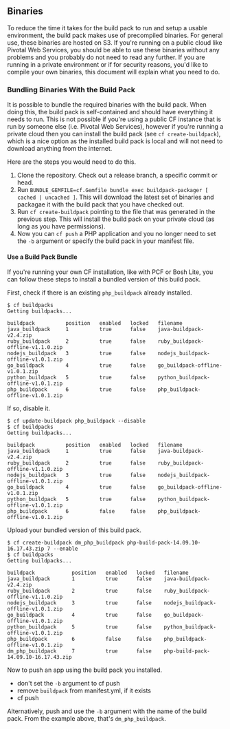 ## Binaries

To reduce the time it takes for the build pack to run and setup a usable environment, the build pack makes use of precompiled binaries.  For general use, these binaries are hosted on S3.  If you're running on a public cloud like Pivotal Web Services, you should be able to use these binaries without any problems and you probably do not need to read any further.  If you are running in a private environment or if for security reasons, you'd like to compile your own binaries, this document will explain what you need to do.


### Bundling Binaries With the Build Pack

It is possible to bundle the required binaries with the build pack.  When doing this, the build pack is self-contained and should have everything it needs to run.  This is not possible if you're using a public CF instance that is run by someone else (i.e. Pivotal Web Services), however if you're running a private cloud then you can install the build pack (see `cf create-buildpack`), which is a nice option as the installed build pack is local and will not need to download anything from the internet.

Here are the steps you would need to do this.

1. Clone the repository.  Check out a release branch, a specific commit or head.
1. Run `BUNDLE_GEMFILE=cf.Gemfile bundle exec buildpack-packager [ cached | uncached ]`.  This will download the latest set of binaries and packagae it with the build pack that you have checked out.
1. Run `cf create-buildpack` pointing to the file that was generated in the previous step.  This will install the build pack on your private cloud (as long as you have permissions).
1. Now you can `cf push` a PHP application and you no longer need to set the `-b` argument or specify the build pack in your manifest file.

#### Use a Build Pack Bundle

If you're running your own CF installation, like with PCF or Bosh Lite, you can follow these steps to install a bundled version of this build pack.

First, check if there is an existing `php_buildpack` already installed.

```
$ cf buildpacks
Getting buildpacks...

buildpack          position   enabled   locked   filename
java_buildpack     1          true      false    java-buildpack-v2.4.zip
ruby_buildpack     2          true      false    ruby_buildpack-offline-v1.1.0.zip
nodejs_buildpack   3          true      false    nodejs_buildpack-offline-v1.0.1.zip
go_buildpack       4          true      false    go_buildpack-offline-v1.0.1.zip
python_buildpack   5          true      false    python_buildpack-offline-v1.0.1.zip
php_buildpack      6          true      false    php_buildpack-offline-v1.0.1.zip
```

If so, disable it.

```
$ cf update-buildpack php_buildpack --disable
$ cf buildpacks
Getting buildpacks...

buildpack          position   enabled   locked   filename
java_buildpack     1          true      false    java-buildpack-v2.4.zip
ruby_buildpack     2          true      false    ruby_buildpack-offline-v1.1.0.zip
nodejs_buildpack   3          true      false    nodejs_buildpack-offline-v1.0.1.zip
go_buildpack       4          true      false    go_buildpack-offline-v1.0.1.zip
python_buildpack   5          true      false    python_buildpack-offline-v1.0.1.zip
php_buildpack      6          false     false    php_buildpack-offline-v1.0.1.zip
```

Upload your bundled version of this build pack.

```
$ cf create-buildpack dm_php_buildpack php-build-pack-14.09.10-16.17.43.zip 7 --enable
$ cf buildpacks
Getting buildpacks...

buildpack            position   enabled   locked   filename
java_buildpack       1          true      false    java-buildpack-v2.4.zip
ruby_buildpack       2          true      false    ruby_buildpack-offline-v1.1.0.zip
nodejs_buildpack     3          true      false    nodejs_buildpack-offline-v1.0.1.zip
go_buildpack         4          true      false    go_buildpack-offline-v1.0.1.zip
python_buildpack     5          true      false    python_buildpack-offline-v1.0.1.zip
php_buildpack        6          false     false    php_buildpack-offline-v1.0.1.zip
dm_php_buildpack     7          true      false    php-build-pack-14.09.10-16.17.43.zip
```

Now to push an app using the build pack you installed.

  - don't set the `-b` argument to cf push
  - remove `buildpack` from manifest.yml, if it exists
  - cf push

Alternatively, push and use the `-b` argument with the name of the build pack.  From the example above, that's `dm_php_buildpack`.


[PyEnv]:https://github.com/yyuu/pyenv
